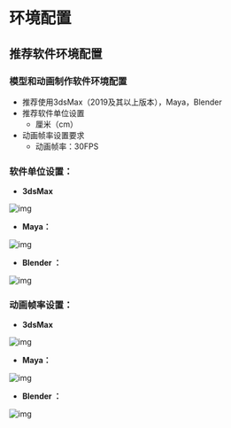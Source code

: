 # 环境配置

## 推荐软件环境配置

### 模型和动画制作软件环境配置

- 推荐使用3dsMax（2019及其以上版本），Maya，Blender
- 推荐软件单位设置
  - 厘米（cm）
- 动画帧率设置要求
  - 动画帧率：30FPS

### 软件单位设置：  

-  **3dsMax**

![img](https://arkimg.ark.online/1689238733632-9.png)

- **Maya：**    

![img](https://arkimg.ark.online/1689238733631-1.png)

- **Blender ：**                                              

![img](https://arkimg.ark.online/1689238733631-2.png)

### 动画帧率设置：

-  **3dsMax**

![img](https://arkimg.ark.online/1691465334372-1.png)

- **Maya：**

![img](https://arkimg.ark.online/1689238733631-4.png)

- **Blender ：** 

![img](https://arkimg.ark.online/1689238733631-5.png)

